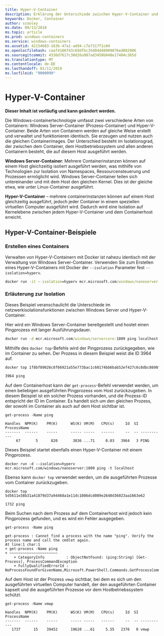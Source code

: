 ```yaml
---
title: Hyper-V-Container
description: Erklärung der Unterschiede zwischen Hyper-V-Container und Prozess-Container.
keywords: Docker, Container
author: scooley
ms.date: 09/13/2018
ms.topic: article
ms.prod: windows-containers
ms.service: windows-containers
ms.assetid: 42154683-163b-47a1-add4-c7e7317f1c04
ms.openlocfilehash: caaf4186f43c69dfbc35d04dd8909876ed082906
ms.sourcegitcommit: 4336d7617c30d26a987ad3450b048e17404c365d
ms.translationtype: MT
ms.contentlocale: de-DE
ms.lasthandoff: 01/11/2019
ms.locfileid: "9000999"
---
```

# <a name="hyper-v-containers"></a>Hyper-V-Container

**Dieser Inhalt ist vorläufig und kann geändert werden.** 

Die Windows-containertechnologie umfasst zwei verschiedene Arten von Containern: Windows Server-Container (Prozess-Container) und Hyper-V-Container. Beide Arten von Containern werden auf gleiche Weise erstellt und verwaltet und funktionieren identisch. Sie erzeugen und nutzen auch die gleichen Containerimages. Der Unterschied besteht im Isolationsgrad, der zwischen dem Container, dem Hostbetriebssystem und allen anderen Containern besteht, die auf diesem Host ausgeführt werden.

**Windows Server-Container**: Mehrere Containerinstanzen können auf einem Host gleichzeitig isoliert ausgeführt werden, was mithilfe von Technologien zur Isolation von Namespaces, Ressourcensteuerung und Prozessen ermöglicht wird.  Windows Server-Container teilen sich untereinander und mit dem Host den gleichen Kernel.  Dies ist der gleiche etwa, wie unter Linux-Container ausgeführt.

**Hyper-V-Container** – mehrere containerinstanzen können auf einem Host gleichzeitig ausgeführt, jedoch jeder Container in einem speziellen virtuellen Computer ausgeführt wird. Dadurch wird eine Isolation auf Kernelebene zwischen jedem Hyper-V-Container und dem Containerhost erreicht.

## <a name="hyper-v-container-examples"></a>Hyper-V-Container-Beispiele

### <a name="create-container"></a>Erstellen eines Containers

Verwalten von Hyper-V-Containern mit Docker ist nahezu identisch mit der Verwaltung von Windows Server-Container. Verwenden Sie zum Erstellen eines Hyper-V-Containers mit Docker der `--isolation` Parameter fest `--isolation=hyperv`.

``` cmd
docker run -it --isolation=hyperv mcr.microsoft.com/windows/nanoserver:1809 cmd
```

### <a name="isolation-explanation"></a>Erläuterung zur Isolation

Dieses Beispiel veranschaulicht die Unterschiede im netzwerkisolationsfunktionen zwischen Windows Server und Hyper-V-Container. 

Hier wird ein Windows Server-Container bereitgestellt und hostet einen Pingprozess mit langer Ausführungsdauer.

``` cmd
docker run -d mcr.microsoft.com/windows/servercore:1809 ping localhost -t
```

Mithilfe des `docker top`-Befehls wird der Pingprozess zurückgegeben, wie im Container zu sehen. Der Prozess in diesem Beispiel weist die ID 3964 auf.

``` cmd
docker top 1f8bf89026c8f66921a55e773bac1c60174bb6bab52ef427c6c8dbc8698f9d7a

3964 ping
```

Auf dem Containerhost kann der `get-process`-Befehl verwendet werden, um einen beliebigen ausgeführten Pingprozess vom Host zurückzugeben. In diesem Beispiel ist ein solcher Prozess vorhanden, und die Prozess-ID entspricht der ID im Container. Es handelt sich um den gleichen Prozess, der sowohl im Container als auch auf dem Host sichtbar ist.

```
get-process -Name ping

Handles  NPM(K)    PM(K)      WS(K) VM(M)   CPU(s)     Id  SI ProcessName
-------  ------    -----      ----- -----   ------     --  -- -----------
     67       5      820       3836 ...71     0.03   3964   3 PING
```

Dieses Beispiel startet ebenfalls einen Hyper-V-Container mit einem Pingprozess. 

```
docker run -d --isolation=hyperv mcr.microsoft.com/windows/nanoserver:1809 ping -t localhost
```

Ebenso kann `docker top` verwendet werden, um die ausgeführten Prozesse vom Container zurückzugeben.

```
docker top 5d5611e38b31a41879d37a94468a1e11dc1086dcd009e2640d36023aa1663e62

1732 ping
```

Beim Suchen nach dem Prozess auf dem Containerhost wird jedoch kein Pingprozess gefunden, und es wird ein Fehler ausgegeben.

```
get-process -Name ping

get-process : Cannot find a process with the name "ping". Verify the process name and call the cmdlet again.
At line:1 char:1
+ get-process -Name ping
+ ~~~~~~~~~~~~~~~~~~~~~~
    + CategoryInfo          : ObjectNotFound: (ping:String) [Get-Process], ProcessCommandException
    + FullyQualifiedErrorId : NoProcessFoundForGivenName,Microsoft.PowerShell.Commands.GetProcessCommand
```

Auf dem Host ist der Prozess `vmwp` sichtbar, bei dem es sich um den ausgeführten virtuellen Computer handelt, der den ausgeführten Container kapselt und die ausgeführten Prozesse vor dem Hostbetriebssystem schützt.

```
get-process -Name vmwp

Handles  NPM(K)    PM(K)      WS(K) VM(M)   CPU(s)     Id  SI ProcessName
-------  ------    -----      ----- -----   ------     --  -- -----------
   1737      15    39452      19620 ...61     5.55   2376   0 vmwp
```
